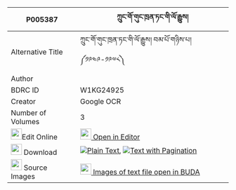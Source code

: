 |P005387|ཀྲུང་གོ་གུང་ཁྲན་ཏང་གི་ལོ་རྒྱུས། 
| --- | --- 
|Alternative Title |ཀྲུང་གོ་གུང་ཁྲན་ཏང་གི་ལོ་རྒྱུས། བམ་པོ་གཉིས་པ། ༼༡༩༤༩-༡༩༧༨༽
|Author | 
|BDRC ID | W1KG24925
|Creator | Google OCR
|Number of Volumes| 3
|<img width="25" src="https://img.icons8.com/color/25/000000/edit-property.png">Edit Online| [<img width="25" src="https://avatars.githubusercontent.com/u/45091458?s=200&v=4"> Open in Editor](http://editor.openpecha.org/P005387)
|<img width="25" src="https://img.icons8.com/fluent/48/000000/download-2.png"/>  Download | [![](https://img.icons8.com/color/20/000000/txt.png)Plain Text](https://github.com/Openpecha/P005387/releases/download/v2/trung_go_gungtrentang_gi_logyu_plain_P005387.zip), [![](https://img.icons8.com/color/20/000000/txt.png)Text with Pagination](https://github.com/Openpecha/P005387/releases/download/v2/trung_go_gungtrentang_gi_logyu_pages_P005387.zip)
|<img width="25" src="https://img.icons8.com/plasticine/100/000000/pictures-folder.png"/>  Source Images | [<img width="25" src="https://library.bdrc.io/icons/BUDA-small.svg"> Images of text file open in BUDA](https://library.bdrc.io/show/bdr:W1KG24925)